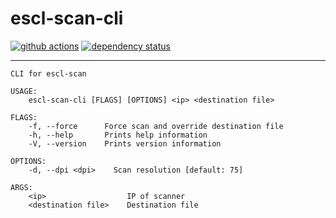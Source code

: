 # escl-scan-cli

[![github actions](https://github.com/tanuva/escl-scan/workflows/Rust/badge.svg)](https://github.com/tanuva/escl-scan/actions)
[![dependency status](https://deps.rs/repo/github/tanuva/escl-scan/status.svg)](https://deps.rs/repo/github/tanuva/escl-scan)

---

```
CLI for escl-scan

USAGE:
    escl-scan-cli [FLAGS] [OPTIONS] <ip> <destination file>

FLAGS:
    -f, --force      Force scan and override destination file
    -h, --help       Prints help information
    -V, --version    Prints version information

OPTIONS:
    -d, --dpi <dpi>    Scan resolution [default: 75]

ARGS:
    <ip>                  IP of scanner
    <destination file>    Destination file
```
